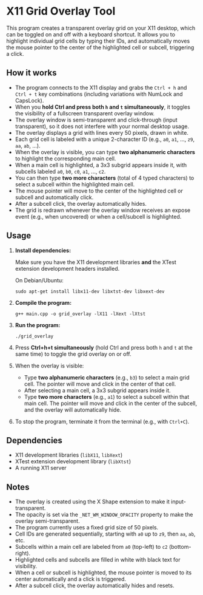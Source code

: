 # X11 Grid Overlay Tool

This program creates a transparent overlay grid on your X11 desktop, which can be toggled on and off with a keyboard shortcut. It allows you to highlight individual grid cells by typing their IDs, and automatically moves the mouse pointer to the center of the highlighted cell or subcell, triggering a click.

## How it works

- The program connects to the X11 display and grabs the `Ctrl + h` and `Ctrl + t` key combinations (including variations with NumLock and CapsLock).
- When you **hold Ctrl and press both `h` and `t` simultaneously**, it toggles the visibility of a fullscreen transparent overlay window.
- The overlay window is semi-transparent and click-through (input transparent), so it does not interfere with your normal desktop usage.
- The overlay displays a grid with lines every 50 pixels, drawn in white.
- Each grid cell is labeled with a unique 2-character ID (e.g., `a0`, `a1`, ..., `z9`, `aa`, `ab`, ...).
- When the overlay is visible, you can type **two alphanumeric characters** to highlight the corresponding main cell.
- When a main cell is highlighted, a 3x3 subgrid appears inside it, with subcells labeled `a0`, `b0`, `c0`, `a1`, ..., `c2`.
- You can then type **two more characters** (total of 4 typed characters) to select a subcell within the highlighted main cell.
- The mouse pointer will move to the center of the highlighted cell or subcell and automatically click.
- After a subcell click, the overlay automatically hides.
- The grid is redrawn whenever the overlay window receives an expose event (e.g., when uncovered) or when a cell/subcell is highlighted.

## Usage

1. **Install dependencies:**

   Make sure you have the X11 development libraries **and** the XTest extension development headers installed.

   On Debian/Ubuntu:

   ```
   sudo apt-get install libx11-dev libxtst-dev libxext-dev
   ```

2. **Compile the program:**

   ```
   g++ main.cpp -o grid_overlay -lX11 -lXext -lXtst
   ```

3. **Run the program:**

   ```
   ./grid_overlay
   ```

4. Press **Ctrl+h+t simultaneously** (hold Ctrl and press both `h` and `t` at the same time) to toggle the grid overlay on or off.

5. When the overlay is visible:
   - Type **two alphanumeric characters** (e.g., `b3`) to select a main grid cell. The pointer will move and click in the center of that cell.
   - After selecting a main cell, a 3x3 subgrid appears inside it.
   - Type **two more characters** (e.g., `a1`) to select a subcell within that main cell. The pointer will move and click in the center of the subcell, and the overlay will automatically hide.

6. To stop the program, terminate it from the terminal (e.g., with `Ctrl+C`).

## Dependencies

- X11 development libraries (`libX11`, `libXext`)
- XTest extension development library (`libXtst`)
- A running X11 server

## Notes

- The overlay is created using the X Shape extension to make it input-transparent.
- The opacity is set via the `_NET_WM_WINDOW_OPACITY` property to make the overlay semi-transparent.
- The program currently uses a fixed grid size of 50 pixels.
- Cell IDs are generated sequentially, starting with `a0` up to `z9`, then `aa`, `ab`, etc.
- Subcells within a main cell are labeled from `a0` (top-left) to `c2` (bottom-right).
- Highlighted cells and subcells are filled in white with black text for visibility.
- When a cell or subcell is highlighted, the mouse pointer is moved to its center automatically and a click is triggered.
- After a subcell click, the overlay automatically hides and resets.

